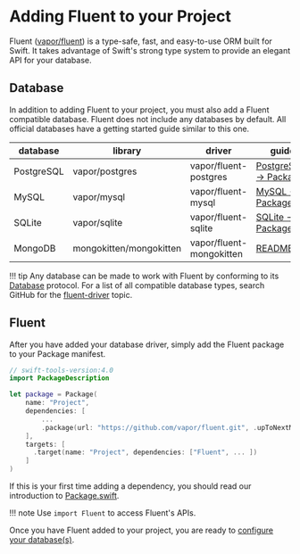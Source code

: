 # Adding Fluent to your Project

Fluent ([vapor/fluent](https://github.com/vapor/fluent)) is a type-safe, fast, and easy-to-use ORM built for Swift. 
It takes advantage of Swift's strong type system to provide an elegant API for your database.

## Database

In addition to adding Fluent to your project, you must also add a Fluent compatible database. 
Fluent does not include any databases by default. All official databases have a getting started guide similar to this one. 

| database   | library                 | driver                   | guide                                                            |
|------------|-------------------------|--------------------------|------------------------------------------------------------------|
| PostgreSQL | vapor/postgres          | vapor/fluent-postgres    | [PostgreSQL &rarr; Package](../../databases/postgres/package.md) |
| MySQL      | vapor/mysql             | vapor/fluent-mysql       | [MySQL &rarr; Package](../../databases/mysql/package.md)         |
| SQLite     | vapor/sqlite            | vapor/fluent-sqlite      | [SQLite &rarr; Package](../../databases/sqlite/package.md)       |
| MongoDB    | mongokitten/mongokitten | vapor/fluent-mongokitten | [README.md](http://github.com/vapor/fluent-mongokitten/readme.md)|

!!! tip
	Any database can be made to work with Fluent by conforming to its [Database](database-protocol.md) protocol. 
	For a list of all compatible database types, search GitHub for the [fluent-driver](https://github.com/topics/fluent-driver) topic.

## Fluent

After you have added your database driver, simply add the Fluent package to your Package manifest.

```swift
// swift-tools-version:4.0
import PackageDescription

let package = Package(
    name: "Project",
    dependencies: [
        ...
        .package(url: "https://github.com/vapor/fluent.git", .upToNextMajor(from: "3.0.0")),
    ],
    targets: [
      .target(name: "Project", dependencies: ["Fluent", ... ])
    ]
)
```

If this is your first time adding a dependency, you should read our introduction to [Package.swift](../spm/manfiest.md).

!!! note 
	Use `import Fluent` to access Fluent's APIs.

Once you have Fluent added to your project, you are ready to [configure your database(s)](provider.md).
